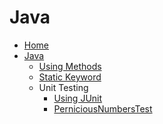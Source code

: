 <!-- docs/java/_sidebar.md -->
# Java
* [Home](/)
* [Java](java/java.mc "Introduction to Programming in Java")
	* [Using Methods](/java/using-methods.md)
	* [Static Keyword](/java/static.md)
	* Unit Testing
		* [Using JUnit](/java/unit-tests/PerniciousNumbersTest.md)
		* [PerniciousNumbersTest](/java/unit-tests/using-junit.md)